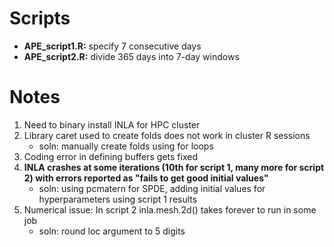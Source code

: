 # Scripts
- **APE_script1.R:** specify 7 consecutive days
- **APE_script2.R:** divide 365 days into 7-day windows

# Notes
1. Need to binary install INLA for HPC cluster
2. Library caret used to create folds does not work in cluster R sessions
   - soln: manually create folds using for loops
3. Coding error in defining buffers gets fixed
4. **INLA crashes at some iterations (10th for script 1, many more for script 2) with errors reported as "fails to get good initial values"**
   - soln: using pcmatern for SPDE, adding initial values for hyperparameters using script 1 results
5. Numerical issue: In script 2 inla.mesh.2d() takes forever to run in some job
   - soln: round loc argument to 5 digits
